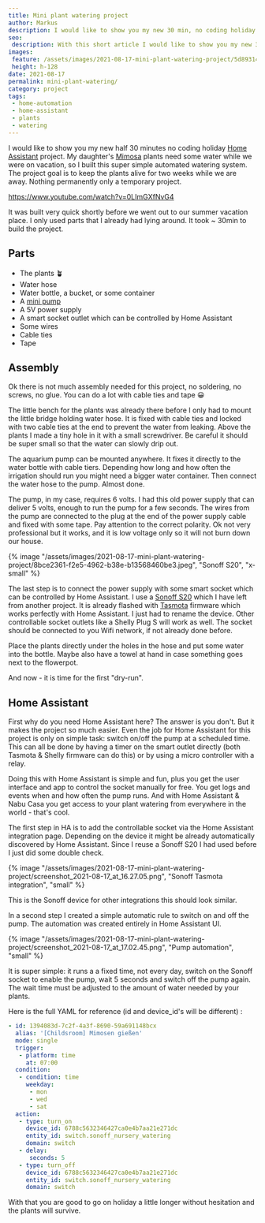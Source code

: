 ```yaml
---
title: Mini plant watering project
author: Markus
description: I would like to show you my new 30 min, no coding holiday plant watering project.
seo:
 description: With this short article I would like to show you my new 30 minutes, no coding, plant watering project for  Home Assistant. 
images:
 feature: /assets/images/2021-08-17-mini-plant-watering-project/5d89314d-29ba-4f3f-baf8-f2614ba7f494.jpeg
 height: h-128
date: 2021-08-17
permalink: mini-plant-watering/
category: project
tags:
 - home-automation
 - home-assistant
 - plants
 - watering
---
```


I would like to show you my new half 30 minutes no coding holiday [Home Assistant](https://www.home-assistant.io) project. My daughter's [Mimosa](https://en.wikipedia.org/wiki/Mimosa_pudica) plants need some water while we were on vacation, so I built this super simple automated watering system. The project goal is to keep the plants alive for two weeks while we are away. Nothing permanently only a temporary project.

https://www.youtube.com/watch?v=0LImGXfNvG4

It was built very quick shortly before we went out to our summer vacation place. I only used parts that I already had lying around. It took ~ 30min to build the project.

## Parts

- The plants 🪴
- Water hose
- Water bottle, a bucket, or some container
- A [mini pump](https://www.aliexpress.com/item/33006096807.html)
- A 5V power supply
- A smart socket outlet which can be controlled by Home Assistant
- Some wires
- Cable ties
- Tape

## Assembly

Ok there is not much assembly needed for this project, no soldering, no screws, no glue. You can do a lot with cable ties and tape 😀

The little bench for the plants was already there before I only had to mount the little bridge holding water hose. It is fixed with cable ties and locked with two cable ties at the end to prevent the water from leaking. Above the plants I made a tiny hole in it with a small screwdriver. Be careful it should be super small so that the water can slowly drip out.

The aquarium pump can be mounted anywhere. It fixes it directly to the water bottle with cable tiers. Depending how long and how often the irrigation should run you might need a bigger water container. Then connect the water hose to the pump. Almost done.

The pump, in my case, requires 6 volts. I had this old power supply that can deliver 5 volts, enough to run the pump for a few seconds. The wires from the pump are connected to the plug at the end of the power supply cable and fixed with some tape. Pay attention to the correct polarity. Ok not very professional but it works, and it is low voltage only so it will not burn down our house.

{% image "/assets/images/2021-08-17-mini-plant-watering-project/8bce2361-f2e5-4962-b38e-b13568460be3.jpeg", "Sonoff S20", "x-small" %}

The last step is to connect the power supply with some smart socket which can be controlled by Home Assistant. I use a [Sonoff S20](https://sonoff.tech/) which I have left from another project. It is already flashed with [Tasmota](https://tasmota.github.io/docs/) firmware which works perfectly with Home Assistant. I just had to rename the device. Other controllable socket outlets like a Shelly Plug S will work as well. The socket should be connected to you Wifi network, if not already done before.

Place the plants directly under the holes in the hose and put some water into the bottle. Maybe also have a towel at hand in case something goes next to the flowerpot.

And now - it is time for the first "dry-run".

## Home Assistant

First why do you need Home Assistant here? The answer is you don't. But it makes the project so much easier. Even the job for Home Assistant for this project is only on simple task: switch on/off the pump at a scheduled time. This can all be done by having a timer on the smart outlet directly (both Tasmota & Shelly firmware can do this) or by using a micro controller with a relay.

Doing this with Home Assistant is simple and fun, plus you get the user interface and app to control the socket manually for free. You get logs and events when and how often the pump runs. And with Home Assistant & Nabu Casa you get access to your plant watering from everywhere in the world - that's cool.

The first step in HA is to add the controllable socket via the Home Assistant integration page. Depending on the device it might be already automatically discovered by Home Assistant. Since I reuse a Sonoff S20 I had used before I just did some double check.

{% image "/assets/images/2021-08-17-mini-plant-watering-project/screenshot_2021-08-17_at_16.27.05.png", "Sonoff Tasmota integration", "small" %}

This is the Sonoff device for other integrations this should look similar.

In a second step I created a simple automatic rule to switch on and off the pump. The automation was created entirely in Home Assistant UI.

{% image "/assets/images/2021-08-17-mini-plant-watering-project/screenshot_2021-08-17_at_17.02.45.png", "Pump automation", "small" %}

It is super simple: it runs a a fixed time, not every day, switch on the Sonoff socket to enable the pump, wait 5 seconds and switch off the pump again. The wait time must be adjusted to the amount of water needed by your plants.

Here is the full YAML for reference (id and device_id's will be different) :

```yaml
- id: 1394083d-7c2f-4a3f-8690-59a691148bcx
  alias: '[Childsroom] Mimosen gießen'
  mode: single
  trigger:
   - platform: time
     at: 07:00
  condition:
   - condition: time
     weekday:
      - mon
      - wed
      - sat
  action:
   - type: turn_on
     device_id: 6788c5632346427ca0e4b7aa21e271dc
     entity_id: switch.sonoff_nursery_watering
     domain: switch
   - delay:
      seconds: 5
   - type: turn_off
     device_id: 6788c5632346427ca0e4b7aa21e271dc
     entity_id: switch.sonoff_nursery_watering
     domain: switch
```

With that you are good to go on holiday a little longer without hesitation and the plants will survive.
